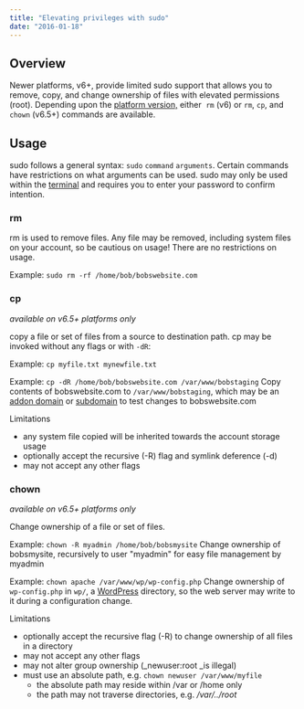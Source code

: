 ```yaml
---
title: "Elevating privileges with sudo"
date: "2016-01-18"
---
```


## Overview

Newer platforms, v6+, provide limited sudo support that allows you to remove, copy, and change ownership of files with elevated permissions (root). Depending upon the [platform version,](https://kb.apiscp.com/platform/determining-platform-version/) either  `rm` (v6) or `rm`, `cp`, and `chown` (v6.5+) commands are available.

## Usage

sudo follows a general syntax: `sudo` `command` `arguments`. Certain commands have restrictions on what arguments can be used. sudo may only be used within the [terminal](https://kb.apiscp.com/terminal/accessing-terminal/) and requires you to enter your password to confirm intention.

### rm

rm is used to remove files. Any file may be removed, including system files on your account, so be cautious on usage! There are no restrictions on usage.

Example: `sudo rm -rf /home/bob/bobswebsite.com`

### cp

_available on v6.5+ platforms only_

copy a file or set of files from a source to destination path. cp may be invoked without any flags or with `-dR`:

Example: `cp myfile.txt mynewfile.txt`

Example: `cp -dR /home/bob/bobswebsite.com /var/www/bobstaging` Copy contents of bobswebsite.com to `/var/www/bobstaging`, which may be an [addon domain](https://kb.apiscp.com/control-panel/creating-addon-domain/) or [subdomain](https://kb.apiscp.com/web-content/creating-subdomain/) to test changes to bobswebsite.com

Limitations

- any system file copied will be inherited towards the account storage usage
- optionally accept the recursive (-R) flag and symlink deference (-d)
- may not accept any other flags

### chown

_available on v6.5+ platforms only_

Change ownership of a file or set of files.

Example: `chown -R myadmin /home/bob/bobsmysite` Change ownership of bobsmysite, recursively to user "myadmin" for easy file management by myadmin

Example: `chown apache /var/www/wp/wp-config.php` Change ownership of `wp-config.php` in `wp/`, a [WordPress](https://kb.apiscp.com/wordpress/installing-wordpress/) directory, so the web server may write to it during a configuration change.

Limitations

- optionally accept the recursive flag (-R) to change ownership of all files in a directory
- may not accept any other flags
- may not alter group ownership (_newuser:root _is illegal)
- must use an absolute path, e.g. `chown newuser /var/www/myfile`
    - the absolute path may reside within /var or /home only
    - the path may not traverse directories, e.g. _/var/../root_
